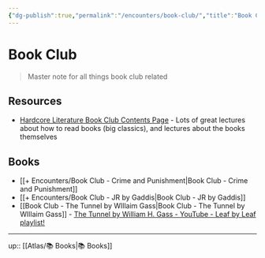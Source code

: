 ```yaml
---
{"dg-publish":true,"permalink":"/encounters/book-club/","title":"Book Club","tags":["📝","📝/🌞","on/bookclub","on/books"]}
---
```



# Book Club

> Master note for all things book club related

## Resources

- [Hardcore Literature Book Club Contents Page](https://www.patreon.com/posts/hardcore-book-48439779) - Lots of great lectures about how to read books (big classics), and lectures about the books themselves
## Books
- [[+ Encounters/Book Club - Crime and Punishment\|Book Club - Crime and Punishment]]
- [[+ Encounters/Book Club - JR by Gaddis\|Book Club - JR by Gaddis]]
- [[Book Club - The Tunnel by WIllaim Gass\|Book Club - The Tunnel by WIllaim Gass]] - [The Tunnel by William H. Gass - YouTube - Leaf by Leaf playlist!](https://www.youtube.com/watch?v=HYOR62TCvVw&t=29335s)

---
up:: [[Atlas/📚 Books\|📚 Books]]

